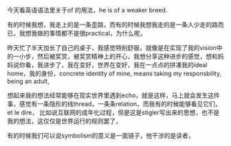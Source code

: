 今天看英语语法里关于of 的用法，he is of a weaker breed.

有的时候我想，我走上的是一条歪路，而有的时候我想我走的是一条人少走的路而已，我想我做的事情都不是很practical，为什么呢，

昨天忙了半天加长了自己的桌子，我感觉特别舒服，就像是在实现了我的vision中的一小步，然后被奖赏，被奖赏精神上的开心，我想分享这种进步的感觉，想和妈妈说你看，我进步了，我在变好，世界在变好，我在一点点的拼凑我的ideal home，我的身份，concrete identity of mine, means taking my responsbility, being an adult, 

想起来我的想法经常能够在现实世界里遇到echo，就是这样，马上就会发生这件事，感觉有一条隐形的线thread，一条条relation，而我有的时候能够看见它们，et le dire， 比如说互联网的成年化过程，但是这是stigler写出来的思想，也不是我的想法，这仅仅是世界运行的规则罢了，

有的时候我们可以说symbolism的意义是一面镜子，他干涉的是读者，